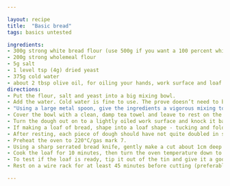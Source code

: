 ```yaml
---

layout: recipe
title:  "Basic bread"
tags: basics untested

ingredients:
- 300g strong white bread flour (use 500g if you want a 100 percent white loaf), plus extra for sprinkling
- 200g strong wholemeal flour
- 5g salt
- 1 level tsp (4g) dried yeast
- 375g cold water
- about 2 tbsp olive oil, for oiling your hands, work surface and loaf tin
directions:
- Put the flour, salt and yeast into a big mixing bowl.
- Add the water. Cold water is fine to use. The prove doesn’t need to be jump-started by warm water. A slower prove makes for better bread.
- "Using a large metal spoon, give the ingredients a vigorous mixing to combine. After a minute or so of mixing, the dough should be cohesive and pulling away from the sides of the bowl in a big ball. It will feel wet. It should do: don’t be tempted to add more flour."
- Cover the bowl with a clean, damp tea towel and leave to rest on the worktop for an hour or more - you want the dough to approximately double in size.
- Turn the dough out on to a lightly oiled work surface and knock it back with lightly oiled hands, pushing, folding and turning the dough back in on itself for a good few minutes.
- If making a loaf of bread, shape into a loaf shape - tucking and folding the seams to sit on the underside. Lightly oil a 450g loaf tin, put the loaf into the tin with the damp tea towel over the top and rest for a further 30-45 minutes.
- After resting, each piece of dough should have not quite doubled in size again - just rising above the lip of the tin is sufficient. You want the dough to still have a bit of unexpended energy from the yeast, so that when it hits the heat of the very hot oven, the loaves will give a final burst upwards.
- Preheat the oven to 220°C/gas mark 7.
- Using a sharp serrated bread knife, gently make a cut about 1cm deep along the surface of the loaf. Sprinkle a pinch or two of extra flour over the top of the loaf.
- Cook the loaf for 10 minutes, then turn the oven temperature down to 190°C/gas mark 5. Continue to cook for 25-30 minutes.
- To test if the loaf is ready, tip it out of the tin and give it a good tap from beneath. It should sound hollow and the loaf should have a good crust.
- Rest on a wire rack for at least 45 minutes before cutting (preferably for an hour or so).

---
```


